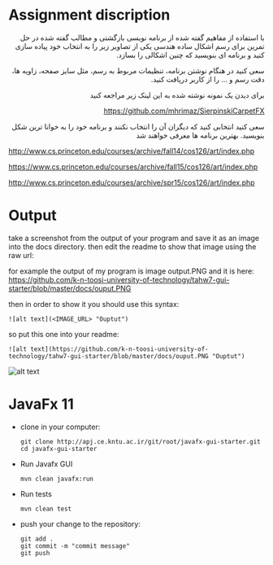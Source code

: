 
# Assignment discription

<alt dir="rtl" align="right">
  
 با استفاده از مفاهیم گفته شده از برنامه نویسی بازگشتی و مطالب گفته شده در حل تمرین برای رسم اشکال ساده هندسی یکی از تصاویر زیر را به انتخاب خود پیاده سازی کنید و برنامه ای بنویسید که چنین اشکالی را بسازد.

سعی کنید در هنگام نوشتن برنامه، تنظیمات مربوط به رسم، مثل سایز صفحه، زاویه ها، دقت رسم و ... را از کاربر دریافت کنید.

برای دیدن یک نمونه نوشته شده به این لینک زیر مراجعه کنید

 https://github.com/mhrimaz/SierpinskiCarpetFX 
  
  
  سعی کنید انتخابی کنید که دیگران آن  را انتخاب نکنند و برنامه خود را به خوانا ترین شکل بنویسید. بهترین برنامه ها معرفی خواهند شد
  
  
  </alt>

  http://www.cs.princeton.edu/courses/archive/fall14/cos126/art/index.php

https://www.cs.princeton.edu/courses/archive/fall15/cos126/art/index.php

http://www.cs.princeton.edu/courses/archive/spr15/cos126/art/index.php


# Output
take a screenshot from the output of your program and save it as an image into the docs directory. then edit the readme to show that image using the raw url:

for example the output of my program is image output.PNG and it is here: https://github.com/k-n-toosi-university-of-technology/tahw7-gui-starter/blob/master/docs/ouput.PNG

then in order to show it you should use this syntax:

`![alt text](<IMAGE_URL> "Ouptut")`

so put this one into your readme:

`![alt text](https://github.com/k-n-toosi-university-of-technology/tahw7-gui-starter/blob/master/docs/ouput.PNG "Ouptut")`


![alt text](http://apj.ce.kntu.ac.ir/git/root/tahw11-recursion-gui-starter/-/blob/master/docs/output.png "Ouptut")



# JavaFx 11

<ul>
<li>
clone in your computer: 

```
git clone http://apj.ce.kntu.ac.ir/git/root/javafx-gui-starter.git
cd javafx-gui-starter
```


</li>
<li>
    <p>Run Javafx GUI</p>
    
```
mvn clean javafx:run
```

</li>

<li>
    <p>Run tests</p>
    
```
mvn clean test
```
</li>

<li>
<p> push your change to the repository: </p>
 
```
git add .
git commit -m "commit message"
git push
```
</li>
</ul>
